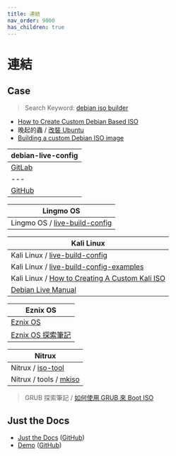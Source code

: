 ```yaml
---
title: 連結
nav_order: 9000
has_children: true
---
```



# 連結




## Case

> Search Keyword: [debian iso builder](https://www.google.com/search?q=debian+iso+builder)

* [How to Create Custom Debian Based ISO](https://dev.to/vaiolabs_io/how-to-create-custom-debian-based-iso-4g37)
* 晚起的蟲 / [改裝 Ubuntu](http://amitmason.blogspot.com/2011/04/ubuntu.html)
* [Building a custom Debian ISO image](https://debian-live-config.readthedocs.io/en/latest/custom.html)

| debian-live-config |
| --- |
| [GitLab](https://gitlab.com/nodiscc/debian-live-config) |
| --- |
| [GitHub](https://github.com/nodiscc/debian-live-config) |




| Lingmo OS |
| ---------- |
| Lingmo OS / [live-build-config](https://github.com/LingmoOS/live-build-config) |




| Kali Linux |
| ---------- |
| Kali Linux / [live-build-config](https://gitlab.com/kalilinux/build-scripts/live-build-config) |
| Kali Linux / [live-build-config-examples](https://gitlab.com/kalilinux/recipes/live-build-config-examples) |
| Kali Linux / [How to Creating A Custom Kali ISO](https://www.kali.org/docs/development/live-build-a-custom-kali-iso/) |
| [Debian Live Manual](https://live-team.pages.debian.net/live-manual/html/live-manual/index.en.html) |




| Eznix OS |
| -------- |
| [Eznix OS](https://sourceforge.net/projects/eznixos/) |
| [Eznix OS 探索筆記](https://samwhelp.github.io/note-about-eznixos/) |




| Nitrux |
| ------ |
| Nitrux / [iso-tool](https://github.com/Nitrux/iso-tool) |
| Nitrux / tools / [mkiso](https://github.com/Nitrux/tools/blob/master/mkiso) |




> GRUB 探索筆記 / [如何使用 GRUB 來 Boot ISO](https://samwhelp.github.io/note-about-grub/read/howto/boot_iso.html)





## Just the Docs

* [Just the Docs](https://just-the-docs.github.io/just-the-docs/) ([GitHub](https://github.com/just-the-docs/just-the-docs))
* [Demo](https://pmarsceill.github.io/jtd-remote/) ([GitHub](https://github.com/pmarsceill/jtd-remote))
